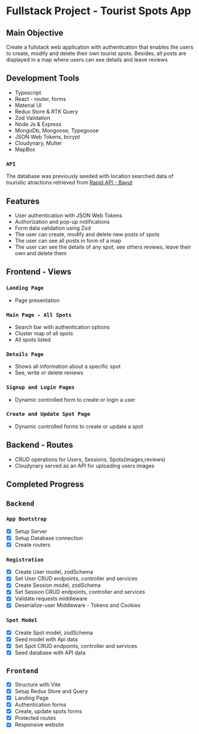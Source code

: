 # Fullstack Project - Tourist Spots App

## Main Objective
Create a fullstack web application with authentication that enables the users to create, modify and delete their own tourist spots. Besides, all posts are displayed in a map where users can see details and leave reviews

## Development Tools

* Typescript
* React - router, forms
* Material UI
* Redux Store & RTK Query
* Zod Validation
* Node Js & Express
* MongoDb, Mongoose, Typegoose
* JSON Web Tokens, bcrypt
* Cloudynary, Multer
* MapBox

### `API`

The database was previously seeded with location searched data of touristic atractions retrieved from [Rapid API - Bayut](https://rapidapi.com/apidojo/api/travel-advisor)

## Features
* User authentication with JSON Web Tokens 
* Authorization and pop-up notifications
* Form data validation using Zod
* The user can create, modify and delete new posts of spots 
* The user can see all posts in form of a map
* The user can see the details of any spot, see others reviews, leave their own and delete them

## Frontend - Views
### `Landing Page`
- Page presentation

### `Main Page - All Spots`
- Search bar with authentication options
- Cluster map of all spots
- All spots listed

### `Details Page`
- Shows all information about a specific spot
- See, write or delete reviews

### `Signup and Login Pages`
- Dynamic controlled form to create or login a user

### `Create and Update Spot Page`
- Dynamic controlled forms to create or update a spot

## Backend - Routes
- CRUD operations for Users, Sessions, Spots(images,reviews)
- Cloudynary served as an API for uploading users images


## Completed Progress
## `Backend`
### `App Bootstrap`
- [x] Setup Server
- [x] Setup Database connection
- [x] Create routers
### `Registration`
- [x] Create User model, zodSchema
- [x] Set User CRUD endpoints, controller and services
- [x] Create Session model, zodSchema
- [x] Set Session CRUD endpoints, controller and services
- [x] Validate requests middleware
- [x] Deserialize-user Middleware - Tokens and Cookies
### `Spot Model`
- [x] Create Spot model, zodSchema
- [x] Seed model with Api data
- [x] Set Spot CRUD endpoints, controller and services
- [x] Seed database with API data

## `Frontend`
- [x] Structure with Vite
- [x] Setup Redux Store and Query
- [x] Landing Page
- [x] Authentication forms
- [x] Create, update spots forms
- [x] Protected routes
- [x] Responsive website
